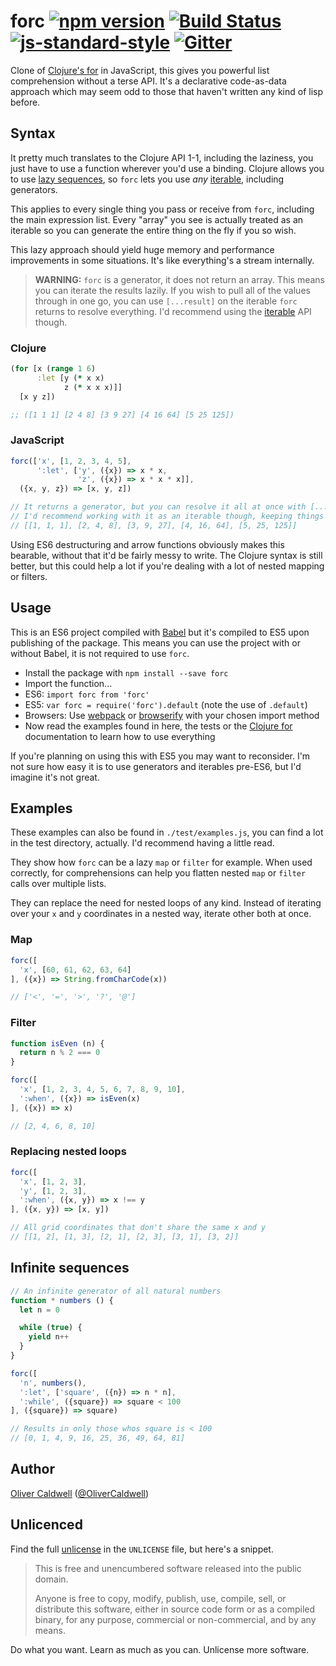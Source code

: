 # forc [![npm version](https://badge.fury.io/js/forc.svg)](http://badge.fury.io/js/forc) [![Build Status](https://travis-ci.org/Olical/forc.svg?branch=master)](https://travis-ci.org/Olical/forc) [![js-standard-style](https://img.shields.io/badge/code%20style-standard-brightgreen.svg?style=flat)](https://github.com/feross/standard) [![Gitter](https://badges.gitter.im/Olical/forc.svg)](https://gitter.im/Olical/forc?utm_source=badge&utm_medium=badge&utm_campaign=pr-badge)

Clone of [Clojure's for][clj-for] in JavaScript, this gives you powerful list comprehension without a terse API. It's a declarative code-as-data approach which may seem odd to those that haven't written any kind of lisp before.

## Syntax

It pretty much translates to the Clojure API 1-1, including the laziness, you just have to use a function wherever you'd use a binding. Clojure allows you to use [lazy sequences][lazyseq], so `forc` lets you use *any* [iterable][], including generators.

This applies to every single thing you pass or receive from `forc`, including the main expression list. Every "array" you see is actually treated as an iterable so you can generate the entire thing on the fly if you so wish.

This lazy approach should yield huge memory and performance improvements in some situations. It's like everything's a stream internally.

> **WARNING:** `forc` is a generator, it does not return an array. This means you can iterate the results lazily. If you wish to pull all of the values through in one go, you can use `[...result]` on the iterable `forc` returns to resolve everything. I'd recommend using the [iterable][] API though.

### Clojure

```clojure
(for [x (range 1 6)
      :let [y (* x x)
            z (* x x x)]]
  [x y z])

;; ([1 1 1] [2 4 8] [3 9 27] [4 16 64] [5 25 125])
```

### JavaScript

```javascript
forc(['x', [1, 2, 3, 4, 5],
      ':let', ['y', ({x}) => x * x,
               'z', ({x}) => x * x * x]],
  ({x, y, z}) => [x, y, z])

// It returns a generator, but you can resolve it all at once with [...result]
// I'd recommend working with it as an iterable though, keeping things lazy is a good idea.
// [[1, 1, 1], [2, 4, 8], [3, 9, 27], [4, 16, 64], [5, 25, 125]]
```

Using ES6 destructuring and arrow functions obviously makes this bearable, without that it'd be fairly messy to write. The Clojure syntax is still better, but this could help a lot if you're dealing with a lot of nested mapping or filters.

## Usage

This is an ES6 project compiled with [Babel][] but it's compiled to ES5 upon publishing of the package. This means you can use the project with or without Babel, it is not required to use `forc`.

 * Install the package with `npm install --save forc`
 * Import the function...
  * ES6: `import forc from 'forc'`
  * ES5: `var forc = require('forc').default` (note the use of `.default`)
  * Browsers: Use [webpack][] or [browserify][] with your chosen import method
 * Now read the examples found in here, the tests or the [Clojure for][clj-for] documentation to learn how to use everything

If you're planning on using this with ES5 you may want to reconsider. I'm not sure how easy it is to use generators and iterables pre-ES6, but I'd imagine it's not great.

## Examples

These examples can also be found in `./test/examples.js`, you can find a lot in the test directory, actually. I'd recommend having a little read.

They show how `forc` can be a lazy `map` or `filter` for example. When used correctly, for comprehensions can help you flatten nested `map` or `filter` calls over multiple lists.

They can replace the need for nested loops of any kind. Instead of iterating over your `x` and `y` coordinates in a nested way, iterate other both at once.

### Map

```javascript
forc([
  'x', [60, 61, 62, 63, 64]
], ({x}) => String.fromCharCode(x))

// ['<', '=', '>', '?', '@']
```

### Filter

```javascript
function isEven (n) {
  return n % 2 === 0
}

forc([
  'x', [1, 2, 3, 4, 5, 6, 7, 8, 9, 10],
  ':when', ({x}) => isEven(x)
], ({x}) => x)

// [2, 4, 6, 8, 10]
```

### Replacing nested loops

```javascript
forc([
  'x', [1, 2, 3],
  'y', [1, 2, 3],
  ':when', ({x, y}) => x !== y
], ({x, y}) => [x, y])

// All grid coordinates that don't share the same x and y
// [[1, 2], [1, 3], [2, 1], [2, 3], [3, 1], [3, 2]]
```

## Infinite sequences

```javascript
// An infinite generator of all natural numbers
function * numbers () {
  let n = 0

  while (true) {
    yield n++
  }
}

forc([
  'n', numbers(),
  ':let', ['square', ({n}) => n * n],
  ':while', ({square}) => square < 100
], ({square}) => square)

// Results in only those whos square is < 100
// [0, 1, 4, 9, 16, 25, 36, 49, 64, 81]
```

## Author

[Oliver Caldwell][author-site] ([@OliverCaldwell][author-twitter])

## Unlicenced

Find the full [unlicense][] in the `UNLICENSE` file, but here's a snippet.

>This is free and unencumbered software released into the public domain.
>
>Anyone is free to copy, modify, publish, use, compile, sell, or distribute this software, either in source code form or as a compiled binary, for any purpose, commercial or non-commercial, and by any means.

Do what you want. Learn as much as you can. Unlicense more software.

[unlicense]: http://unlicense.org/
[author-site]: http://oli.me.uk/
[author-twitter]: https://twitter.com/OliverCaldwell
[clj-for]: https://clojuredocs.org/clojure.core/for
[iterable]: https://developer.mozilla.org/en/docs/Web/JavaScript/Reference/Iteration_protocols
[lazyseq]: http://clojure.org/reference/sequences
[babel]: https://babeljs.io/
[webpack]: https://webpack.github.io/
[browserify]: http://browserify.org/
